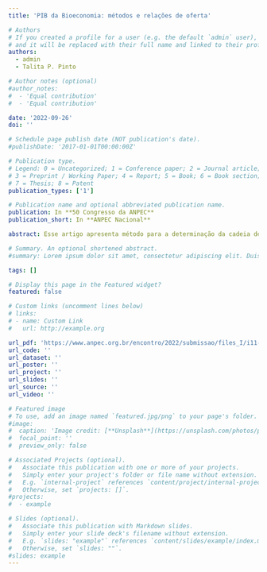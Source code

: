 ```yaml
---
title: 'PIB da Bioeconomia: métodos e relações de oferta'

# Authors
# If you created a profile for a user (e.g. the default `admin` user), write the username (folder name) here
# and it will be replaced with their full name and linked to their profile.
authors:
  - admin
  - Talita P. Pinto

# Author notes (optional)
#author_notes:
#  - 'Equal contribution'
#  - 'Equal contribution'

date: '2022-09-26'
doi: ''

# Schedule page publish date (NOT publication's date).
#publishDate: '2017-01-01T00:00:00Z'

# Publication type.
# Legend: 0 = Uncategorized; 1 = Conference paper; 2 = Journal article;
# 3 = Preprint / Working Paper; 4 = Report; 5 = Book; 6 = Book section;
# 7 = Thesis; 8 = Patent
publication_types: ['1']

# Publication name and optional abbreviated publication name.
publication: In **50 Congresso da ANPEC**
publication_short: In **ANPEC Nacional**

abstract: Esse artigo apresenta método para a determinação da cadeia de valor da Bioeconomia – PIB-Bio – bem como as relações de oferta dessas atividades com o restante da economia. Qualquer política agroambiental que afeta diretamente ou indiretamente a produção das atividades da bioeconomia não pode ser propriamente avaliada sem se conhecer o tamanho da sua cadeia de valor, e os efeitos dessas atividades sobre o restante da economia. Os multiplicadores de oferta são mais apropriados para a análise de impacto de políticas agroambientais que influenciam a oferta e produção dessas atividades quando comparados aos tradicionais multiplicadores de demanda. Os resultados indicam que a Bioeconomia representa cerca de 20% da geração de valor no Brasil. Independentemente da variabilidade dos multiplicadores é possível identificar as atividades com ligações indiretas comuns entre a bioeconomia de origem vegetal, animal e bioindústria, como serviços de energia e intermediação financeira.

# Summary. An optional shortened abstract.
#summary: Lorem ipsum dolor sit amet, consectetur adipiscing elit. Duis posuere tellus ac convallis placerat. Proin tincidunt magna sed ex sollicitudin condimentum.

tags: []

# Display this page in the Featured widget?
featured: false

# Custom links (uncomment lines below)
# links:
# - name: Custom Link
#   url: http://example.org

url_pdf: 'https://www.anpec.org.br/encontro/2022/submissao/files_I/i11-b743dfcc33827840a1e0dccfb6c56908.pdf'
url_code: ''
url_dataset: ''
url_poster: ''
url_project: ''
url_slides: ''
url_source: ''
url_video: ''

# Featured image
# To use, add an image named `featured.jpg/png` to your page's folder.
#image:
#  caption: 'Image credit: [**Unsplash**](https://unsplash.com/photos/pLCdAaMFLTE)'
#  focal_point: ''
#  preview_only: false

# Associated Projects (optional).
#   Associate this publication with one or more of your projects.
#   Simply enter your project's folder or file name without extension.
#   E.g. `internal-project` references `content/project/internal-project/index.md`.
#   Otherwise, set `projects: []`.
#projects:
#  - example

# Slides (optional).
#   Associate this publication with Markdown slides.
#   Simply enter your slide deck's filename without extension.
#   E.g. `slides: "example"` references `content/slides/example/index.md`.
#   Otherwise, set `slides: ""`.
#slides: example
---
```

